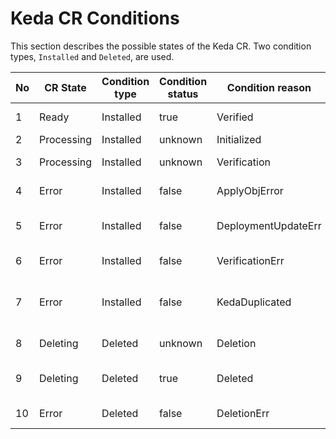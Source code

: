 # Keda CR Conditions

This section describes the possible states of the Keda CR. Two condition types, `Installed` and `Deleted`, are used.

| No | CR State   | Condition type | Condition status | Condition reason    | Remark                               |
|----|------------|----------------|------------------|---------------------|--------------------------------------|
| 1  | Ready      | Installed      | true             | Verified            | Server ready                         |
| 2  | Processing | Installed      | unknown          | Initialized         | Initialized                          |
| 3  | Processing | Installed      | unknown          | Verification        | Verification in progress             |
| 4  | Error      | Installed      | false            | ApplyObjError       | Apply object error                   |
| 5  | Error      | Installed      | false            | DeploymentUpdateErr | Deployment update error              |
| 6  | Error      | Installed      | false            | VerificationErr     | Verification error                   |
| 7  | Error      | Installed      | false            | KedaDuplicated      | Only one instance of Keda is allowed |
| 8  | Deleting   | Deleted        | unknown          | Deletion            | Deletion in progress                 |
| 9  | Deleting   | Deleted        | true             | Deleted             | Keda module deleted                  |
| 10 | Error      | Deleted        | false            | DeletionErr         | Deletion failed                      |
